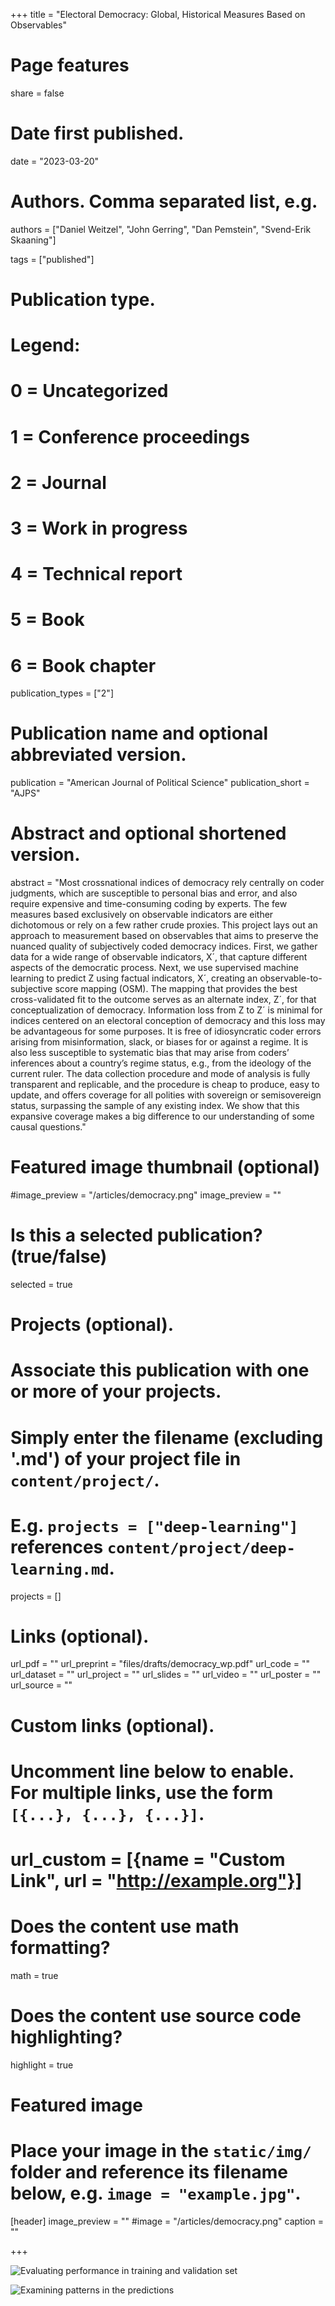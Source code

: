 

+++
title = "Electoral Democracy: Global, Historical Measures Based on Observables"

# Page features
share =  false

# Date first published.
date = "2023-03-20"

# Authors. Comma separated list, e.g.
authors = ["Daniel Weitzel", "John Gerring", "Dan Pemstein", "Svend-Erik Skaaning"]

tags = ["published"]

# Publication type.
# Legend:
# 0 = Uncategorized
# 1 = Conference proceedings
# 2 = Journal
# 3 = Work in progress
# 4 = Technical report
# 5 = Book
# 6 = Book chapter
publication_types = ["2"]

# Publication name and optional abbreviated version.
publication = "American Journal of Political Science"
publication_short = "AJPS"

# Abstract and optional shortened version.
abstract = "Most crossnational indices of democracy rely centrally on coder judgments, which are susceptible to personal bias and error, and also require expensive and time-consuming coding by experts. The few measures based exclusively on observable indicators are either dichotomous or rely on a few rather crude proxies. This project lays out an approach to measurement based on observables that aims to preserve the nuanced quality of subjectively coded democracy indices. First, we gather data for a wide range of observable indicators, X´, that capture different aspects of the democratic process. Next, we use supervised machine learning to predict Z using factual indicators, X´, creating an observable-to-subjective score mapping (OSM). The mapping that provides the best cross-validated fit to the outcome serves as an alternate index, Z´, for that conceptualization of democracy. Information loss from Z to Z´ is minimal for indices centered on an electoral conception of democracy and this loss may be advantageous for some purposes. It is free of idiosyncratic coder errors arising from misinformation, slack, or biases for or against a regime. It is also less susceptible to systematic bias that may arise from coders’ inferences about a country’s regime status, e.g., from the ideology of the current ruler. The data collection procedure and mode of analysis is fully transparent and replicable, and the procedure is cheap to produce, easy to update, and offers coverage for all polities with sovereign or semisovereign status, surpassing the sample of any existing index. We show that this expansive coverage makes a big difference to our understanding of some causal questions."

# Featured image thumbnail (optional)
#image_preview = "/articles/democracy.png"
image_preview = ""

# Is this a selected publication? (true/false)
selected = true

# Projects (optional).
#   Associate this publication with one or more of your projects.
#   Simply enter the filename (excluding '.md') of your project file in `content/project/`.
#   E.g. `projects = ["deep-learning"]` references `content/project/deep-learning.md`.
projects = []

# Links (optional).
url_pdf = ""
url_preprint = "files/drafts/democracy_wp.pdf"
url_code = ""
url_dataset = ""
url_project = ""
url_slides = ""
url_video = ""
url_poster = ""
url_source = ""

# Custom links (optional).
#   Uncomment line below to enable. For multiple links, use the form `[{...}, {...}, {...}]`.
# url_custom = [{name = "Custom Link", url = "http://example.org"}]

# Does the content use math formatting?
math = true

# Does the content use source code highlighting?
highlight = true

# Featured image
# Place your image in the `static/img/` folder and reference its filename below, e.g. `image = "example.jpg"`.
[header]
image_preview = ""
#image = "/articles/democracy.png"
caption = ""



+++

![Evaluating performance in training and validation set](../../img/articles/democracy.png)

![Examining patterns in the predictions](../../img/articles/democracy2.png)
